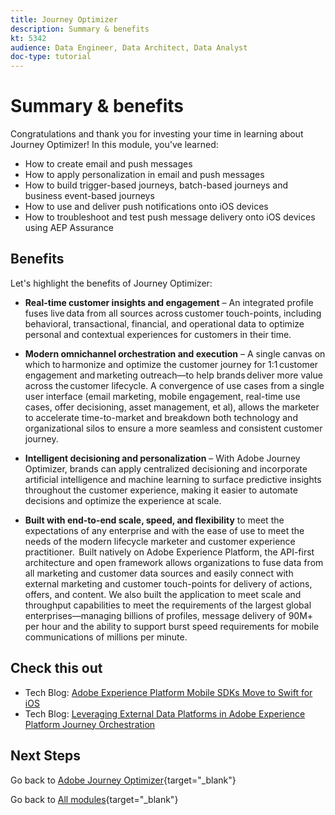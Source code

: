 ```yaml
---
title: Journey Optimizer
description: Summary & benefits
kt: 5342
audience: Data Engineer, Data Architect, Data Analyst
doc-type: tutorial
---
```

# Summary & benefits

Congratulations and thank you for investing your time in learning about Journey Optimizer! 
In this module, you've learned:

- How to create email and push messages
- How to apply personalization in email and push messages
- How to build trigger-based journeys, batch-based journeys and business event-based journeys
- How to use and deliver push notifications onto iOS devices
- How to troubleshoot and test push message delivery onto iOS devices using AEP Assurance

## Benefits

Let's highlight the benefits of Journey Optimizer:

- **Real-time customer insights and engagement** – An integrated profile fuses live data from all sources across customer touch-points, including behavioral, transactional, financial, and operational data to optimize personal and contextual experiences for customers in their time.  

- **Modern omnichannel orchestration and execution** – A single canvas on which to harmonize and optimize the customer journey for 1:1 customer engagement and marketing outreach—to help brands deliver more value across the customer lifecycle.​ A convergence of use cases from a single user interface (email marketing, mobile engagement, real-time use cases, offer decisioning, asset management, et al), allows the marketer to accelerate time-to-market and breakdown both technology and organizational silos to ensure a more seamless and consistent customer journey.  

- **Intelligent decisioning and personalization** – With Adobe Journey Optimizer, brands can apply centralized decisioning and incorporate artificial intelligence and machine learning to surface predictive insights throughout the customer experience, making it easier to automate decisions and optimize the experience at scale. 

- **Built with end-to-end scale, speed, and flexibility** to meet the expectations of any enterprise and with the ease of use to meet the needs of the modern lifecycle marketer and customer experience practitioner.  Built natively on Adobe Experience Platform, the API-first architecture and open framework allows organizations to fuse data from all marketing and customer data sources and easily connect with external marketing and customer touch-points for delivery of actions, offers, and content. We also built the application to meet scale and throughput capabilities to meet the requirements of the largest global enterprises—managing billions of profiles, message delivery of 90M+ per hour and the ability to support burst speed requirements for mobile communications of millions per minute. 

## Check this out

- Tech Blog: [Adobe Experience Platform Mobile SDKs Move to Swift for iOS](https://medium.com/adobetech/adobe-experience-platform-mobile-sdks-move-to-swift-for-ios-6aa67b67b4d4)
- Tech Blog: [Leveraging External Data Platforms in Adobe Experience Platform Journey Orchestration](https://medium.com/adobetech/leveraging-external-data-platforms-in-adobe-experience-platform-journey-orchestration-54fc6134fe17)

## Next Steps

Go back to [Adobe Journey Optimizer](journeyoptimizer.md){target="_blank"}

Go back to [All modules](./../../../../overview.md){target="_blank"}